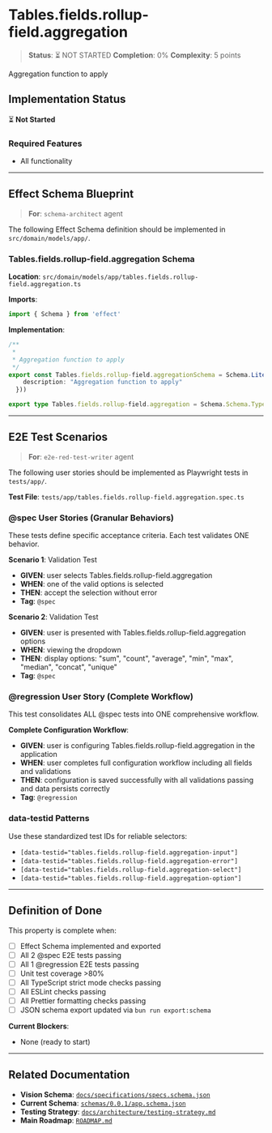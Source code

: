 # Tables.fields.rollup-field.aggregation

> **Status**: ⏳ NOT STARTED
> **Completion**: 0%
> **Complexity**: 5 points

Aggregation function to apply

## Implementation Status

⏳ **Not Started**

### Required Features

- All functionality

---

## Effect Schema Blueprint

> **For**: `schema-architect` agent

The following Effect Schema definition should be implemented in `src/domain/models/app/`.

### Tables.fields.rollup-field.aggregation Schema

**Location**: `src/domain/models/app/tables.fields.rollup-field.aggregation.ts`

**Imports**:

```typescript
import { Schema } from 'effect'
```

**Implementation**:

```typescript
/**
 *
 * Aggregation function to apply
 */
export const Tables.fields.rollup-field.aggregationSchema = Schema.Literal("sum", "count", "average", "min", "max", "median", "concat", "unique").pipe(Schema.annotations({
    description: "Aggregation function to apply"
  }))

export type Tables.fields.rollup-field.aggregation = Schema.Schema.Type<typeof Tables.fields.rollup-field.aggregationSchema>
```

---

## E2E Test Scenarios

> **For**: `e2e-red-test-writer` agent

The following user stories should be implemented as Playwright tests in `tests/app/`.

**Test File**: `tests/app/tables.fields.rollup-field.aggregation.spec.ts`

### @spec User Stories (Granular Behaviors)

These tests define specific acceptance criteria. Each test validates ONE behavior.

**Scenario 1**: Validation Test

- **GIVEN**: user selects Tables.fields.rollup-field.aggregation
- **WHEN**: one of the valid options is selected
- **THEN**: accept the selection without error
- **Tag**: `@spec`

**Scenario 2**: Validation Test

- **GIVEN**: user is presented with Tables.fields.rollup-field.aggregation options
- **WHEN**: viewing the dropdown
- **THEN**: display options: "sum", "count", "average", "min", "max", "median", "concat", "unique"
- **Tag**: `@spec`

### @regression User Story (Complete Workflow)

This test consolidates ALL @spec tests into ONE comprehensive workflow.

**Complete Configuration Workflow**:

- **GIVEN**: user is configuring Tables.fields.rollup-field.aggregation in the application
- **WHEN**: user completes full configuration workflow including all fields and validations
- **THEN**: configuration is saved successfully with all validations passing and data persists correctly
- **Tag**: `@regression`

### data-testid Patterns

Use these standardized test IDs for reliable selectors:

- `[data-testid="tables.fields.rollup-field.aggregation-input"]`
- `[data-testid="tables.fields.rollup-field.aggregation-error"]`
- `[data-testid="tables.fields.rollup-field.aggregation-select"]`
- `[data-testid="tables.fields.rollup-field.aggregation-option"]`

---

## Definition of Done

This property is complete when:

- [ ] Effect Schema implemented and exported
- [ ] All 2 @spec E2E tests passing
- [ ] All 1 @regression E2E tests passing
- [ ] Unit test coverage >80%
- [ ] All TypeScript strict mode checks passing
- [ ] All ESLint checks passing
- [ ] All Prettier formatting checks passing
- [ ] JSON schema export updated via `bun run export:schema`

**Current Blockers**:

- None (ready to start)

---

## Related Documentation

- **Vision Schema**: [`docs/specifications/specs.schema.json`](../specs.schema.json)
- **Current Schema**: [`schemas/0.0.1/app.schema.json`](../../schemas/0.0.1/app.schema.json)
- **Testing Strategy**: [`docs/architecture/testing-strategy.md`](../../architecture/testing-strategy.md)
- **Main Roadmap**: [`ROADMAP.md`](../../../ROADMAP.md)
